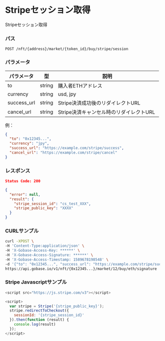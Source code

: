 # Stripeセッション取得

Stripeセッション取得

### パス
```
POST /nft/{address}/market/{token_id}/buy/stripe/session
```

### パラメータ

|  パラメータ    |  型              | 説明                                  |
| ------------ | ---------------- | ------------------------------------- |
|  to          |  string          | 購入者ETHアドレス                       |
|  currency    |  string          | usd, jpy                              |
|  success_url |  string          | Stripe決済成功後のリダイレクトURL   　　　 |
|  cancel_url  |  string          | Stripe決済キャンセル時のリダイレクトURL    |

例：
```json
{
  "to": "0x12345...",
  "currency": "jpy",
  "success_url": "https://example.com/stripe/success",
  "cancel_url": "https://example.com/stripe/cancel"
}
```

### レスポンス
```json
Status Code: 200

{
  "error": null,
  "result": {
    "stripe_session_id": "cs_test_XXX",
    "stripe_public_key": "XXXX"
  }
}
```

### CURLサンプル
```bash
curl -XPOST \
-H 'Content-Type:application/json' \
-H 'X-Gobase-Access-Key: ******' \
-H 'X-Gobase-Access-Signature: ******' \
-H 'X-Gobase-Access-Timestamp: 1589678198548' \
-d '{"to": "0x12345...", "success_url": "https://example.com/stripe/success", "cancel_url": "https://example.com/stripe/cancel"}' \
https://api.gobase.io/v1/nft/{0x12345...}/market/12/buy/eth/signature
```

### Stripe Javascriptサンプル
```js
<script src="https://js.stripe.com/v3"></script>

<script>
  var stripe = Stripe('{stripe_public_key}');
  stripe.redirectToCheckout({
    sessionId: '{stripe_session_id}'
  }).then(function (result) {
    console.log(result)
  });
</script>
```
